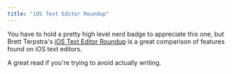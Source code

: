```yaml
---
title: "iOS Text Editor Roundup"
---
```

<p>You have to hold a pretty high level nerd badge to appreciate this one, but Brett Terpstra's <a href="https://brettterpstra.com/ios-text-editors/">iOS Text Editor Roundup</a> is a great comparison of features found on iOS text editors.</p>
<p>A great read if you're trying to avoid actually writing.</p>

